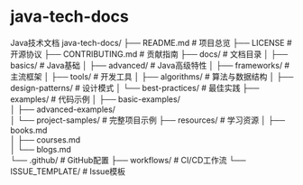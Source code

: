 # java-tech-docs
Java技术文档
java-tech-docs/
├── README.md                 # 项目总览
├── LICENSE                    # 开源协议
├── CONTRIBUTING.md            # 贡献指南
├── docs/                      # 文档目录
│   ├── basics/                # Java基础
│   ├── advanced/              # Java高级特性
│   ├── frameworks/            # 主流框架
│   ├── tools/                 # 开发工具
│   ├── algorithms/            # 算法与数据结构
│   ├── design-patterns/       # 设计模式
│   └── best-practices/        # 最佳实践
├── examples/                  # 代码示例
│   ├── basic-examples/        
│   ├── advanced-examples/     
│   └── project-samples/       # 完整项目示例
├── resources/                 # 学习资源
│   ├── books.md               
│   ├── courses.md             
│   └── blogs.md               
└── .github/                   # GitHub配置
    ├── workflows/             # CI/CD工作流
    └── ISSUE_TEMPLATE/        # Issue模板
